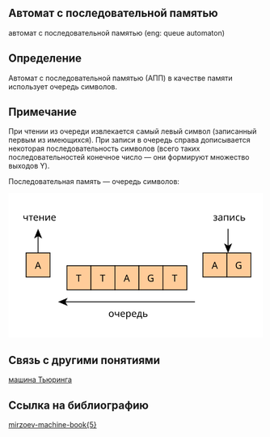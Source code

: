 ##  Автомат с последовательной памятью
автомат с последовательной памятью (eng: queue automaton) 

## Определение
Автомат с последовательной памятью (АПП) в качестве памяти использует очередь символов. 

## Примечание
При чтении из очереди извлекается самый левый символ (записанный первым из имеющихся). При записи в очередь справа дописывается некоторая последовательность символов (всего таких последовательностей конечное число — они формируют множество выходов Y).

Последовательная память — очередь символов:

![queue automaton](https://github.com/vernikkkkkkkkkkkkkkkkkkk/concept_new/blob/main/images/qa_memory.svg)


## Связь с другими понятиями
[машина Тьюринга](https://github.com/vernikkkkkkkkkkkkkkkkkkk/concept_new/blob/main/concept/turing%20machine.md)
## Ссылка на библиографию
[mirzoev-machine-book{5}](https://github.com/vernikkkkkkkkkkkkkkkkkkk/concept_new/blob/main/bibliography/mirzoev-machine-book%7B5%7D.md)
